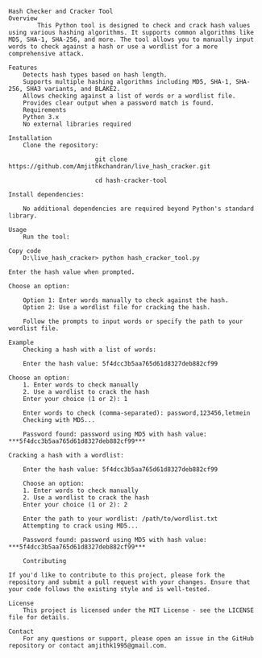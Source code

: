 																				Hash Checker and Cracker Tool
	Overview
			This Python tool is designed to check and crack hash values using various hashing algorithms. It supports common algorithms like MD5, SHA-1, SHA-256, and more. The tool allows you to manually input 				words to check against a hash or use a wordlist for a more comprehensive attack.

	Features
		Detects hash types based on hash length.
		Supports multiple hashing algorithms including MD5, SHA-1, SHA-256, SHA3 variants, and BLAKE2.
		Allows checking against a list of words or a wordlist file.
		Provides clear output when a password match is found.
		Requirements
		Python 3.x
		No external libraries required
  
	Installation
		Clone the repository:

							git clone https://github.com/Amjithkchandran/live_hash_cracker.git
							
							cd hash-cracker-tool

	Install dependencies:

		No additional dependencies are required beyond Python's standard library.

	Usage
		Run the tool:

	Copy code
 		D:\live_hash_cracker> python hash_cracker_tool.py
	
 	Enter the hash value when prompted.

	Choose an option:

		Option 1: Enter words manually to check against the hash.
		Option 2: Use a wordlist file for cracking the hash.
  
		Follow the prompts to input words or specify the path to your wordlist file.

	Example
		Checking a hash with a list of words:
  
		Enter the hash value: 5f4dcc3b5aa765d61d8327deb882cf99
		
  	Choose an option:
		1. Enter words to check manually
		2. Use a wordlist to crack the hash
		Enter your choice (1 or 2): 1
  
		Enter words to check (comma-separated): password,123456,letmein
		Checking with MD5...
  
		Password found: password using MD5 with hash value: ***5f4dcc3b5aa765d61d8327deb882cf99***
  
	Cracking a hash with a wordlist:
 
		Enter the hash value: 5f4dcc3b5aa765d61d8327deb882cf99
  
		Choose an option:
		1. Enter words to check manually
		2. Use a wordlist to crack the hash
		Enter your choice (1 or 2): 2
  
		Enter the path to your wordlist: /path/to/wordlist.txt
		Attempting to crack using MD5...
  
		Password found: password using MD5 with hash value: ***5f4dcc3b5aa765d61d8327deb882cf99***
  
		Contributing
  
	If you'd like to contribute to this project, please fork the repository and submit a pull request with your changes. Ensure that your code follows the existing style and is well-tested.

	License
		This project is licensed under the MIT License - see the LICENSE file for details.

	Contact
		For any questions or support, please open an issue in the GitHub repository or contact amjithk1995@gmail.com.
